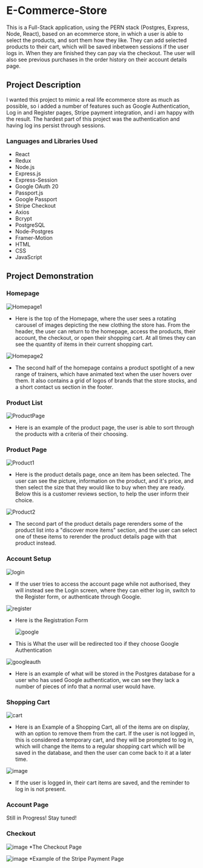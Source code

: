 # E-Commerce-Store
This is a Full-Stack application, using the PERN stack (Postgres, Express, Node, React), based on an ecommerce store, 
in which a user is able to select the products, and sort them how they like. They can add selected products to their
cart, which will be saved inbetween sessions if the user logs in. When they are finished they can pay via the checkout.
The user will also see previous purchases in the order history on their account details page.

## Project Description
I wanted this project to mimic a real life ecommerce store as much as possible, so i added a number of features such as
Google Authentication, Log in and Register pages, Stripe payment integration, and i am happy with the result.
The hardest part of this project was the authentication and having log ins persist through sessions.

### Languages and Libraries Used
* React
* Redux
* Node.js
* Express.js
* Express-Session
* Google OAuth 20
* Passport.js
* Google Passport
* Stripe Checkout
* Axios
* Bcrypt
* PostgreSQL
* Node-Postgres
* Framer-Motion
* HTML
* CSS
* JavaScript

## Project Demonstration

### Homepage

![Homepage1](https://github.com/user-attachments/assets/b089a8b9-8189-4bed-b3c6-011731709f3b)

* Here is the top of the Homepage, where the user sees a rotating carousel of images depicting the new clothing the store has. From the header, the user
can return to the homepage, access the products, their account, the checkout, or open their shopping cart. At all times they can see the quantity of 
items in their current shopping cart.

![Homepage2](https://github.com/user-attachments/assets/cd8ced89-cb24-41fe-b356-3237238b20bf)

* The second half of the homepage contains a product spotlight of a new range of trainers, which have animated text when the user hovers over them. It also 
contains a grid of logos of brands that the store stocks, and a short contact us section in the footer.

### Product List

![ProductPage](https://github.com/user-attachments/assets/299f5142-211b-4d5b-8e7e-a976f1b52d2a)

* Here is an example of the product page, the user is able to sort through the products with a criteria of their choosing.

### Product Page

![Product1](https://github.com/user-attachments/assets/87186a31-049c-414c-b202-ba1121b622fb)

* Here is the product details page, once an item has been selected. The user can see the picture, information on the product, and it's price, and then select
the size that they would like to buy when they are ready. Below this is a customer reviews section, to help the user inform their choice.

![Product2](https://github.com/user-attachments/assets/1d7b2976-48cd-40ff-b34f-8bf2a97d1d67)

* The second part of the product details page rerenders some of the product list into a "discover more items" section, and the user can select one of these items
to rerender the product details page with that product instead.

### Account Setup

![login](https://github.com/user-attachments/assets/9d9435ac-a07b-48d2-ab50-e01688cf1205)

* If the user tries to access the account page while not authorised, they will instead see the Login screen, where they can either log in, switch to the Register
form, or authenticate through Google.

![register](https://github.com/user-attachments/assets/e66a20f0-56df-4ab9-9442-0101c780844b)

* Here is the Registration Form

  ![google](https://github.com/user-attachments/assets/80a5c0fd-a6df-4fe7-aa8e-4575ca9fc578)

* This is What the user will be redirected too if they choose Google Authentication
  
![googleauth](https://github.com/user-attachments/assets/25c8ebda-e0ad-450e-a407-8864d85b2cec)

* Here is an example of what will be stored in the Postgres database for a user who has used Google authentication, we can see they lack a number of pieces of info
that a normal user would have.

### Shopping Cart

![cart](https://github.com/user-attachments/assets/542d1172-33b0-4933-b22a-0ec7443e9b60)
* Here is an Example of a Shopping Cart, all of the items are on display, with an option to remove them from the cart. If the user is not logged in, this is considered a temporary cart, and they will be prompted to log in, which will change the items to a regular shopping cart which will be saved in the database, and
then the user can come back to it at a later time.

![image](https://github.com/user-attachments/assets/0cab012b-0938-4070-be04-2b2bafdb9782)
* If the user is logged in, their cart items are saved, and the reminder to log in is not present.

### Account Page
Still in Progress! Stay tuned!


### Checkout
![image](https://github.com/user-attachments/assets/084a2b71-69b4-40e7-8a79-159ab64c0b30)
*The Checkout Page

![image](https://github.com/user-attachments/assets/f98cdb66-8f0d-454a-abea-fda543208f10)
*Example of the Stripe Payment Page





